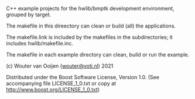 C++ example projects for 
the hwlib/bmptk development environment,
grouped by target.

The makefile in this direectory can 
clean or build (all) the applications.

The makefile.link is included by the makefiles in 
the subdirectories; it includes hwlib/makefile.inc.

The makefile in each example directory can
clean, build or run the example.
      
(c) Wouter van Ooijen (wouter@voti.nl) 2021

Distributed under the Boost Software License, Version 1.0.
(See accompanying file LICENSE_1_0.txt or copy at 
http://www.boost.org/LICENSE_1_0.txt)     
     
      